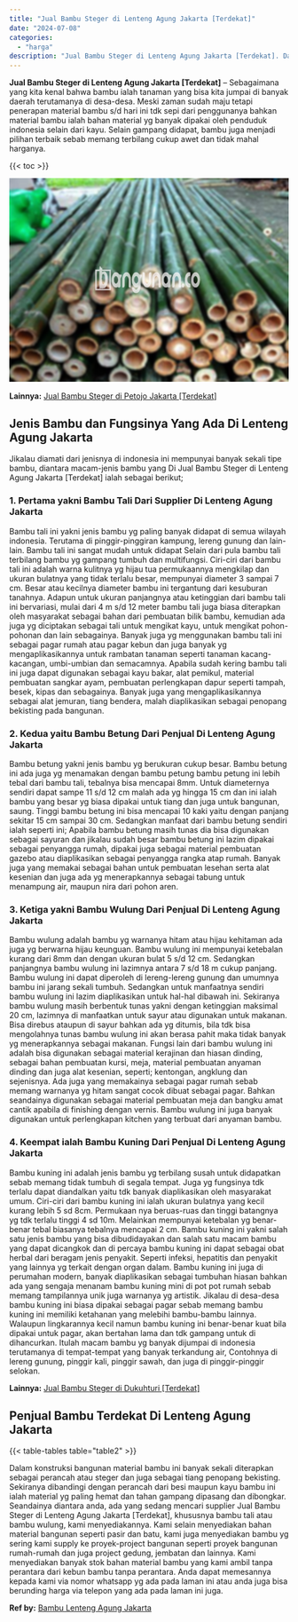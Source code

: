 ```yaml
---
title: "Jual Bambu Steger di Lenteng Agung Jakarta [Terdekat]"
date: "2024-07-08"
categories: 
  - "harga"
description: "Jual Bambu Steger di Lenteng Agung Jakarta [Terdekat]. Dalam konstruksi bangunan material bambu ini banyak sekali diterapkan sebagai perancah atau steger dan..."
---
```


**Jual Bambu Steger di Lenteng Agung Jakarta \[Terdekat\]** – Sebagaimana yang kita kenal bahwa bambu ialah tanaman yang bisa kita jumpai di banyak daerah terutamanya di desa-desa. Meski zaman sudah maju tetapi penerapan material bambu s/d hari ini tdk sepi dari penggunanya bahkan material bambu ialah bahan material yg banyak dipakai oleh penduduk indonesia selain dari kayu. Selain gampang didapat, bambu juga menjadi pilihan terbaik sebab memang terbilang cukup awet dan tidak mahal harganya.

{{< toc >}}

![Jual Bambu Steger di Lenteng Agung Jakarta [Terdekat]](/images/jual-bambu-tali-23.png)

**Lainnya:** [Jual Bambu Steger di Petojo Jakarta \[Terdekat\]](https://bambu.bangunan.co/jual-bambu-steger-di-petojo-jakarta-terdekat/)

## Jenis Bambu dan Fungsinya Yang Ada Di Lenteng Agung Jakarta

Jikalau diamati dari jenisnya di indonesia ini mempunyai banyak sekali tipe bambu, diantara macam-jenis bambu yang Di Jual Bambu Steger di Lenteng Agung Jakarta \[Terdekat\] ialah sebagai berikut;

### 1\. Pertama yakni Bambu Tali Dari Supplier Di Lenteng Agung Jakarta

Bambu tali ini yakni jenis bambu yg paling banyak didapat di semua wilayah indonesia. Terutama di pinggir-pinggiran kampung, lereng gunung dan lain-lain. Bambu tali ini sangat mudah untuk didapat Selain dari pula bambu tali terbilang bambu yg gampang tumbuh dan multifungsi. Ciri-ciri dari bambu tali ini adalah warna kulitnya yg hijau tua permukaannya mengkilap dan ukuran bulatnya yang tidak terlalu besar, mempunyai diameter 3 sampai 7 cm. Besar atau kecilnya diameter bambu ini tergantung dari kesuburan tanahnya. Adapun untuk ukuran panjangnya atau ketinggian dari bambu tali ini bervariasi, mulai dari 4 m s/d 12 meter bambu tali juga biasa diterapkan oleh masyarakat sebagai bahan dari pembuatan bilik bambu, kemudian ada juga yg diciptakan sebagai tali untuk mengikat kayu, untuk mengikat pohon-pohonan dan lain sebagainya. Banyak juga yg menggunakan bambu tali ini sebagai pagar rumah atau pagar kebun dan juga banyak yg mengaplikasikannya untuk rambatan tanaman seperti tanaman kacang-kacangan, umbi-umbian dan semacamnya. Apabila sudah kering bambu tali ini juga dapat digunakan sebagai kayu bakar, alat pemikul, material pembuatan sangkar ayam, pembuatan perlengkapan dapur seperti tampah, besek, kipas dan sebagainya. Banyak juga yang mengaplikasikannya sebagai alat jemuran, tiang bendera, malah diaplikasikan sebagai penopang bekisting pada bangunan.

### 2\. Kedua yaitu Bambu Betung Dari Penjual Di Lenteng Agung Jakarta

Bambu betung yakni jenis bambu yg berukuran cukup besar. Bambu betung ini ada juga yg menamakan dengan bambu petung bambu petung ini lebih tebal dari bambu tali, tebalnya bisa mencapai 8mm. Untuk diameternya sendiri dapat sampe 11 s/d 12 cm malah ada yg hingga 15 cm dan ini ialah bambu yang besar yg biasa dipakai untuk tiang dan juga untuk bangunan, saung. Tinggi bambu betung ini bisa mencapai 10 kaki yaitu dengan panjang sekitar 15 cm sampai 30 cm. Sedangkan manfaat dari bambu betung sendiri ialah seperti ini; Apabila bambu betung masih tunas dia bisa digunakan sebagai sayuran dan jikalau sudah besar bambu betung ini lazim dipakai sebagai penyangga rumah, dipakai juga sebagai material pembuatan gazebo atau diaplikasikan sebagai penyangga rangka atap rumah. Banyak juga yang memakai sebagai bahan untuk pembuatan lesehan serta alat kesenian dan juga ada yg menerapkannya sebagai tabung untuk menampung air, maupun nira dari pohon aren.

### 3\. Ketiga yakni Bambu Wulung Dari Penjual Di Lenteng Agung Jakarta

Bambu wulung adalah bambu yg warnanya hitam atau hijau kehitaman ada juga yg berwarna hijau keunguan. Bambu wulung ini mempunyai ketebalan kurang dari 8mm dan dengan ukuran bulat 5 s/d 12 cm. Sedangkan panjangnya bambu wulung ini lazimnya antara 7 s/d 18 m cukup panjang. Bambu wulung ini dapat diperoleh di lereng-lereng gunung dan umumnya bambu ini jarang sekali tumbuh. Sedangkan untuk manfaatnya sendiri bambu wulung ini lazim diaplikasikan untuk hal-hal dibawah ini. Sekiranya bambu wulung masih berbentuk tunas yakni dengan ketinggian maksimal 20 cm, lazimnya di manfaatkan untuk sayur atau digunakan untuk makanan. Bisa direbus ataupun di sayur bahkan ada yg ditumis, bila tdk bisa mengolahnya tunas bambu wulung ini akan berasa pahit maka tidak banyak yg menerapkannya sebagai makanan. Fungsi lain dari bambu wulung ini adalah bisa digunakan sebagai material kerajinan dan hiasan dinding, sebagai bahan pembuatan kursi, meja, material pembuatan anyaman dinding dan juga alat kesenian, seperti; kentongan, angklung dan sejenisnya. Ada juga yang memakainya sebagai pagar rumah sebab memang warnanya yg hitam sangat cocok dibuat sebagai pagar. Bahkan seandainya digunakan sebagai material pembuatan meja dan bangku amat cantik apabila di finishing dengan vernis. Bambu wulung ini juga banyak digunakan untuk perlengkapan kitchen yang terbuat dari anyaman bambu.

### 4\. Keempat ialah Bambu Kuning Dari Penjual Di Lenteng Agung Jakarta

Bambu kuning ini adalah jenis bambu yg terbilang susah untuk didapatkan sebab memang tidak tumbuh di segala tempat. Juga yg fungsinya tdk terlalu dapat diandalkan yaitu tdk banyak diaplikasikan oleh masyarakat umum. Ciri-ciri dari bambu kuning ini ialah ukuran bulatnya yang kecil kurang lebih 5 sd 8cm. Permukaan nya beruas-ruas dan tinggi batangnya yg tdk terlalu tinggi 4 sd 10m. Melainkan mempunyai ketebalan yg benar-benar tebal biasanya tebalnya mencapai 2 cm. Bambu kuning ini yakni salah satu jenis bambu yang bisa dibudidayakan dan salah satu macam bambu yang dapat dicangkok dan di percaya bambu kuning ini dapat sebagai obat herbal dari beragam jenis penyakit. Seperti infeksi, hepatitis dan penyakit yang lainnya yg terkait dengan organ dalam. Bambu kuning ini juga di perumahan modern, banyak diaplikasikan sebagai tumbuhan hiasan bahkan ada yang sengaja menanam bambu kuning mini di pot pot rumah sebab memang tampilannya unik juga warnanya yg artistik. Jikalau di desa-desa bambu kuning ini biasa dipakai sebagai pagar sebab memang bambu kuning ini memiliki ketahanan yang melebihi bambu-bambu lainnya. Walaupun lingkarannya kecil namun bambu kuning ini benar-benar kuat bila dipakai untuk pagar, akan bertahan lama dan tdk gampang untuk di dihancurkan. Itulah macam bambu yg banyak dijumpai di indonesia terutamanya di tempat-tempat yang banyak terkandung air, Contohnya di lereng gunung, pinggir kali, pinggir sawah, dan juga di pinggir-pinggir selokan.

**Lainnya:** [Jual Bambu Steger di Dukuhturi \[Terdekat\]](https://bambu.bangunan.co/jual-bambu-steger-di-dukuhturi-terdekat/)

## Penjual Bambu Terdekat Di Lenteng Agung Jakarta

{{< table-tables table="table2" >}}

Dalam konstruksi bangunan material bambu ini banyak sekali diterapkan sebagai perancah atau steger dan juga sebagai tiang penopang bekisting. Sekiranya dibandingi dengan perancah dari besi maupun kayu bambu ini ialah material yg paling hemat dan tahan gampang dipasang dan dibongkar. Seandainya diantara anda, ada yang sedang mencari supplier Jual Bambu Steger di Lenteng Agung Jakarta \[Terdekat\], khususnya bambu tali atau bambu wulung, kami menyediakannya. Kami selain menyediakan bahan material bangunan seperti pasir dan batu, kami juga menyediakan bambu yg sering kami supply ke proyek-project bangunan seperti proyek bangunan rumah-rumah dan juga project gedung, jembatan dan lainnya. Kami menyediakan banyak stok bahan material bambu yang kami ambil tanpa perantara dari kebun bambu tanpa perantara. Anda dapat memesannya kepada kami via nomor whatsapp yg ada pada laman ini atau anda juga bisa berunding harga via telepon yang ada pada laman ini juga.

**Ref by:** [Bambu Lenteng Agung Jakarta](https://id.wikipedia.org/wiki/Bambu)
